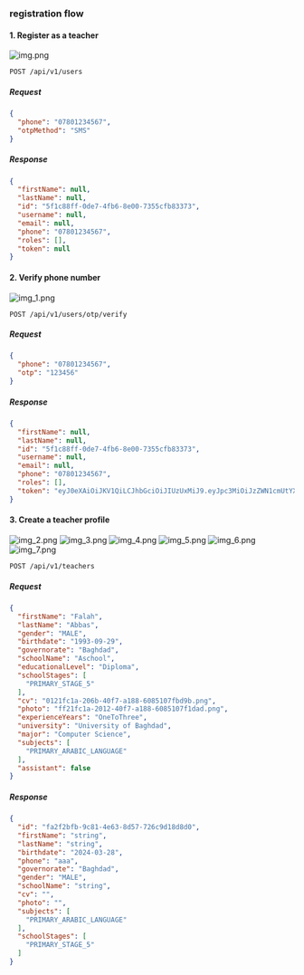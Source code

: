 ### registration flow
#### 1. Register as a teacher

![img.png](img.png)


```angular2html
POST /api/v1/users
```

##### Request

```json
{
  "phone": "07801234567",
  "otpMethod": "SMS"
}
```
##### Response

```json
{
  "firstName": null,
  "lastName": null,
  "id": "5f1c88ff-0de7-4fb6-8e00-7355cfb83373",
  "username": null,
  "email": null,
  "phone": "07801234567",
  "roles": [],
  "token": null
}
```

#### 2. Verify phone number
![img_1.png](img_1.png)
```angular2html
POST /api/v1/users/otp/verify
```

##### Request

```json
{
  "phone": "07801234567",
  "otp": "123456"
}
```

##### Response

```json
{
  "firstName": null,
  "lastName": null,
  "id": "5f1c88ff-0de7-4fb6-8e00-7355cfb83373",
  "username": null,
  "email": null,
  "phone": "07801234567",
  "roles": [],
  "token": "eyJ0eXAiOiJKV1QiLCJhbGciOiJIUzUxMiJ9.eyJpc3MiOiJzZWN1cmUtYXBpIiwiYXVkIjoic2VjdXJlLWFwcCIsInVzZXIiOnsiZmlyc3ROYW1lIjpudWxsLCJsYXN0TmFtZSI6bnVsbCwiaWQiOiI1ZjFjODhmZi0wZGU3LTRmYjYtOGUwMC03MzU1Y2ZiODMzNzMiLCJ1c2VybmFtZSI6bnVsbCwiZW1haWwiOm51bGwsInBob25lIjoic3RyaW5nMTIiLCJyb2xlcyI6W10sInRva2VuIjpudWxsfSwiZXhwIjoxNzE0MTY1MjAwLCJyb2wiOltdfQ.ijSeTKOycSWcvCogLC1Jjxq27fUmPse61o0UXgcQi5XayA96F3lCEwmGG8JMkTXRILxWSMXZQVqGlVsAb_QJqw"
}
```

#### 3. Create a teacher profile
![img_2.png](img_2.png)
![img_3.png](img_3.png)
![img_4.png](img_4.png)
![img_5.png](img_5.png)
![img_6.png](img_6.png)
![img_7.png](img_7.png)

```angular2html
POST /api/v1/teachers
```

##### Request

```json
{
  "firstName": "Falah",
  "lastName": "Abbas",
  "gender": "MALE",
  "birthdate": "1993-09-29",
  "governorate": "Baghdad",
  "schoolName": "Aschool",
  "educationalLevel": "Diploma",
  "schoolStages": [
    "PRIMARY_STAGE_5"
  ],
  "cv": "0121fc1a-206b-40f7-a188-6085107fbd9b.png",
  "photo": "ff21fc1a-2012-40f7-a188-6085107f1dad.png",
  "experienceYears": "OneToThree",
  "university": "University of Baghdad",
  "major": "Computer Science",
  "subjects": [
    "PRIMARY_ARABIC_LANGUAGE"
  ],
  "assistant": false
}
```

##### Response

```json
{
  "id": "fa2f2bfb-9c81-4e63-8d57-726c9d18d8d0",
  "firstName": "string",
  "lastName": "string",
  "birthdate": "2024-03-28",
  "phone": "aaa",
  "governorate": "Baghdad",
  "gender": "MALE",
  "schoolName": "string",
  "cv": "",
  "photo": "",
  "subjects": [
    "PRIMARY_ARABIC_LANGUAGE"
  ],
  "schoolStages": [
    "PRIMARY_STAGE_5"
  ]
}
``` 